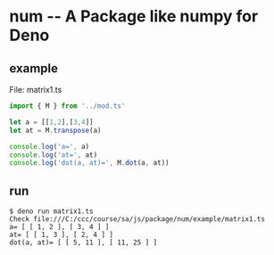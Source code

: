 # num -- A Package like numpy for Deno

## example

File: matrix1.ts

```js
import { M } from '../mod.ts'

let a = [[1,2],[3,4]]
let at = M.transpose(a)

console.log('a=', a)
console.log('at=', at)
console.log('dot(a, at)=', M.dot(a, at))
```

## run

```
$ deno run matrix1.ts
Check file:///C:/ccc/course/sa/js/package/num/example/matrix1.ts
a= [ [ 1, 2 ], [ 3, 4 ] ]
at= [ [ 1, 3 ], [ 2, 4 ] ]
dot(a, at)= [ [ 5, 11 ], [ 11, 25 ] ]
```
